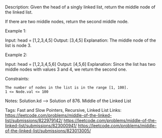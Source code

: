 Description:
Given the head of a singly linked list, return the middle node of the linked list.

If there are two middle nodes, return the second middle node.

Example 1:

Input: head = [1,2,3,4,5]
Output: [3,4,5]
Explanation: The middle node of the list is node 3.

Example 2:

Input: head = [1,2,3,4,5,6]
Output: [4,5,6]
Explanation: Since the list has two middle nodes with values 3 and 4, we return the second one.

Constraints:

    The number of nodes in the list is in the range [1, 100].
    1 <= Node.val <= 100

Notes:
Solution.kd --> Solution of 876. Middle of the Linked List

Tags:
Fast and Slow Pointers, Recursive, Linked List
Links:
https://leetcode.com/problems/middle-of-the-linked-list/submissions/822979142/
https://leetcode.com/problems/middle-of-the-linked-list/submissions/823000941/
https://leetcode.com/problems/middle-of-the-linked-list/submissions/823013005/
